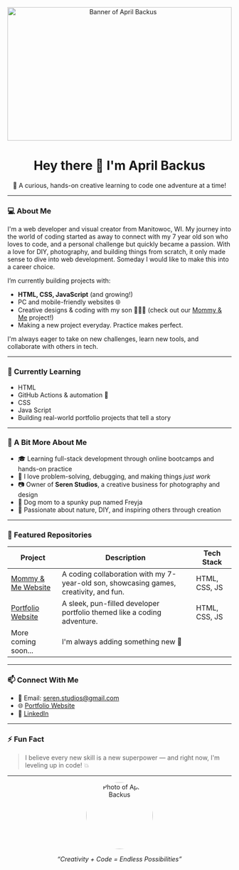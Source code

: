<!-- Banner Image (upload your own banner or use a link to one you host) -->
<p align="center">
  <img src="https://media.licdn.com/dms/image/v2/D4D22AQFee99Zex83_Q/feedshare-shrink_2048_1536/B4DZcO05v7G0Ao-/0/1748300440191?e=1750896000&v=beta&t=_2Lp_wIlSGUzfCFCyLKFsL8uPFcWKOY34mKUgRVtHOc" alt="Banner of April Backus" style="width:100%; max-height: 300px; object-fit: cover;">
</p>

<h1 align="center">Hey there 👋 I'm April Backus</h1>
<p align="center">
  🌱 A curious, hands-on creative learning to code one adventure at a time!  
</p>

---

### 💻 About Me

I'm a web developer and visual creator from Manitowoc, WI. My journey into the world of coding started as away to connect with my 7 year old son who loves to code, and a personal challenge but quickly became a passion. With a love for DIY, photography, and building things from scratch, it only made sense to dive into web development. Someday I would like to make this into a career choice.

I’m currently building projects with:
- **HTML, CSS, JavaScript** (and growing!)
- PC and mobile-friendly websites 🌐
- Creative designs & coding with my son 🧠👩‍👦 (check out our [Mommy & Me](https://backusa920.github.io/MommyandMeWebsite/) project!)
- Making a new project everyday. Practice makes perfect.

I'm always eager to take on new challenges, learn new tools, and collaborate with others in tech.

---

### 🧠 Currently Learning

- HTML
- GitHub Actions & automation 🔁
- CSS
- Java Script
- Building real-world portfolio projects that tell a story

---

### 📸 A Bit More About Me

- 🎓 Learning full-stack development through online bootcamps and hands-on practice
- 🧩 I love problem-solving, debugging, and making things *just work*
- 📷 Owner of **Seren Studios**, a creative business for photography and design
- 🐶 Dog mom to a spunky pup named Freyja
- 🌿 Passionate about nature, DIY, and inspiring others through creation

---

### 📂 Featured Repositories

| Project | Description | Tech Stack |
|--------|-------------|------------|
| [Mommy & Me Website](https://backusa920.github.io/MommyandMeWebsite/) | A coding collaboration with my 7-year-old son, showcasing games, creativity, and fun. | HTML, CSS, JS |
| [Portfolio Website](https://backusa920.github.io/portfolio/) | A sleek, pun-filled developer portfolio themed like a coding adventure. | HTML, CSS, JS |
| More coming soon... | I'm always adding something new 👀 | |

---

### 📫 Connect With Me

- 📧 Email: seren.studios@gmail.com  
- 🌐 [Portfolio Website](https://backusa920.github.io)  
- 💼 [LinkedIn](https://www.linkedin.com/in/aprilbackus) 

---

### ⚡ Fun Fact

> I believe every new skill is a new superpower — and right now, I'm leveling up in code! 💥

---

<!-- You can add a personal photo here too -->
<p align="center">
  <img src="https://backusa920.github.io/portfolio/assets/5DM34036.jpg" alt="Photo of April Backus" width="150" style="border-radius: 50%;">
</p>

<p align="center"><i>“Creativity + Code = Endless Possibilities”</i></p>

